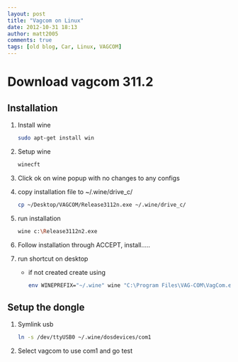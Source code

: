 ```yaml
---
layout: post
title: "Vagcom on Linux"
date: 2012-10-31 18:13
author: matt2005
comments: true
tags: [old blog, Car, Linux, VAGCOM]
---
```

# Download vagcom 311.2

## Installation

1. Install wine

    ```bash
    sudo apt-get install win
    ```

2. Setup wine

    ```bash
    winecft
    ```

3. Click ok on wine popup with no changes to any configs
4. copy installation file to ~/.wine/drive_c/

    ```bash
    cp ~/Desktop/VAGCOM/Release3112n.exe ~/.wine/drive_c/
    ```

5. run installation

    ```bash
    wine c:\Release3112n2.exe
    ```

6. Follow installation through ACCEPT, install.....
7. run shortcut on desktop
   - if not created create using

        ```bash
        env WINEPREFIX="~/.wine" wine "C:\Program Files\VAG-COM\VagCom.exe"
        ```

## Setup the dongle

1. Symlink usb

   ```bash
   ln -s /dev/ttyUSB0 ~/.wine/dosdevices/com1
   ```

2. Select vagcom to use com1 and go test
